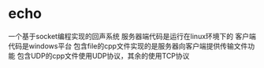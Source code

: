 # echo
一个基于socket编程实现的回声系统
服务器端代码是运行在linux环境下的
客户端代码是windows平台
包含file的cpp文件实现的是服务器向客户端提供传输文件功能
包含UDP的cpp文件使用UDP协议，其余的使用TCP协议
